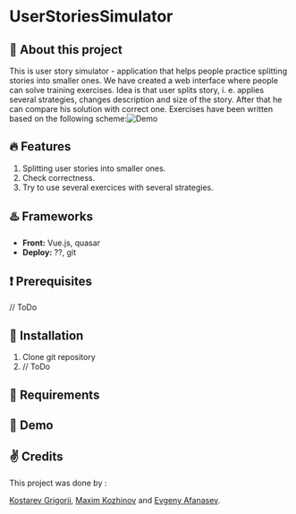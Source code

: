 # UserStoriesSimulator

## :wave: About this project
This is user story simulator - application that helps people practice splitting stories into smaller ones. We have created a web interface where people can solve training exercises. Idea is that user splits story, i. e. applies several strategies, changes description and size of the story. After that he can compare his solution with correct one. Exercises have been written based on the following scheme:![Demo](http://1qtspv2a8qad3nf2xr3pzat3-wpengine.netdna-ssl.com/wp-content/uploads/2020/10/HW-Story-Splitting-Flowchart-Thumbnail.png)

## :fire: Features
1. Splitting user stories into smaller ones.
2. Check correctness.
3. Try to use several exercices with several strategies.

## :hotsprings: Frameworks
- **Front:** Vue.js, quasar
- **Deploy:** ??, git

## :heavy_exclamation_mark: Prerequisites
// ToDo

## :wrench: Installation
1. Clone git repository
2. // ToDo

## :bookmark_tabs: Requirements
<!-- Check [Requirements](/documentation/Requirements.md) file to find:
- Glossary.
- Stakeholders Roles.
- User stories.
- Non-functional requirements. -->

## :movie_camera: Demo
<!-- ![Demo](/documentation/diagrams/Demo.gif) -->

## :v: Credits
This project was done by :

[Kostarev Grigorii](https://github.com/none-word), [Maxim Kozhinov](https://github.com/Maxkoz777) and [Evgeny Afanasev](https://github.com/AfanasevEvgeny).

